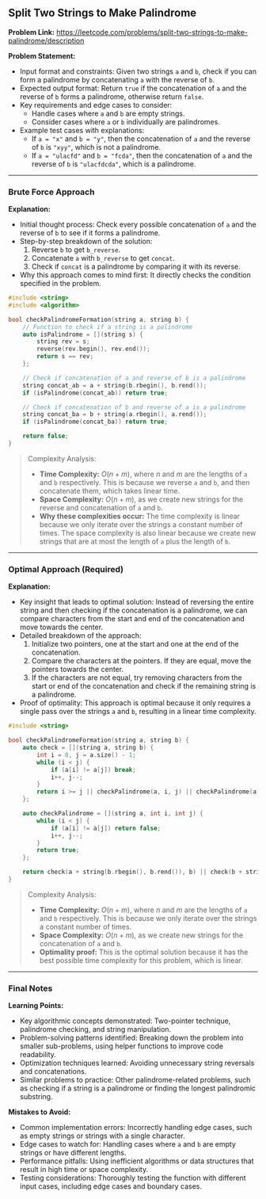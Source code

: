 ## Split Two Strings to Make Palindrome
**Problem Link:** https://leetcode.com/problems/split-two-strings-to-make-palindrome/description

**Problem Statement:**
- Input format and constraints: Given two strings `a` and `b`, check if you can form a palindrome by concatenating `a` with the reverse of `b`.
- Expected output format: Return `true` if the concatenation of `a` and the reverse of `b` forms a palindrome, otherwise return `false`.
- Key requirements and edge cases to consider: 
    - Handle cases where `a` and `b` are empty strings.
    - Consider cases where `a` or `b` individually are palindromes.
- Example test cases with explanations: 
    - If `a = "x"` and `b = "y"`, then the concatenation of `a` and the reverse of `b` is `"xyy"`, which is not a palindrome.
    - If `a = "ulacfd"` and `b = "fcda"`, then the concatenation of `a` and the reverse of `b` is `"ulacfdcda"`, which is a palindrome.

---

### Brute Force Approach

**Explanation:**
- Initial thought process: Check every possible concatenation of `a` and the reverse of `b` to see if it forms a palindrome.
- Step-by-step breakdown of the solution: 
    1. Reverse `b` to get `b_reverse`.
    2. Concatenate `a` with `b_reverse` to get `concat`.
    3. Check if `concat` is a palindrome by comparing it with its reverse.
- Why this approach comes to mind first: It directly checks the condition specified in the problem.

```cpp
#include <string>
#include <algorithm>

bool checkPalindromeFormation(string a, string b) {
    // Function to check if a string is a palindrome
    auto isPalindrome = [](string s) {
        string rev = s;
        reverse(rev.begin(), rev.end());
        return s == rev;
    };

    // Check if concatenation of a and reverse of b is a palindrome
    string concat_ab = a + string(b.rbegin(), b.rend());
    if (isPalindrome(concat_ab)) return true;

    // Check if concatenation of b and reverse of a is a palindrome
    string concat_ba = b + string(a.rbegin(), a.rend());
    if (isPalindrome(concat_ba)) return true;

    return false;
}
```

> Complexity Analysis:
> - **Time Complexity:** $O(n + m)$, where $n$ and $m$ are the lengths of `a` and `b` respectively. This is because we reverse `a` and `b`, and then concatenate them, which takes linear time.
> - **Space Complexity:** $O(n + m)$, as we create new strings for the reverse and concatenation of `a` and `b`.
> - **Why these complexities occur:** The time complexity is linear because we only iterate over the strings a constant number of times. The space complexity is also linear because we create new strings that are at most the length of `a` plus the length of `b`.

---

### Optimal Approach (Required)

**Explanation:**
- Key insight that leads to optimal solution: Instead of reversing the entire string and then checking if the concatenation is a palindrome, we can compare characters from the start and end of the concatenation and move towards the center.
- Detailed breakdown of the approach: 
    1. Initialize two pointers, one at the start and one at the end of the concatenation.
    2. Compare the characters at the pointers. If they are equal, move the pointers towards the center.
    3. If the characters are not equal, try removing characters from the start or end of the concatenation and check if the remaining string is a palindrome.
- Proof of optimality: This approach is optimal because it only requires a single pass over the strings `a` and `b`, resulting in a linear time complexity.

```cpp
#include <string>

bool checkPalindromeFormation(string a, string b) {
    auto check = [](string a, string b) {
        int i = 0, j = a.size() - 1;
        while (i < j) {
            if (a[i] != a[j]) break;
            i++, j--;
        }
        return i >= j || checkPalindrome(a, i, j) || checkPalindrome(a, j, i);
    };

    auto checkPalindrome = [](string a, int i, int j) {
        while (i < j) {
            if (a[i] != a[j]) return false;
            i++, j--;
        }
        return true;
    };

    return check(a + string(b.rbegin(), b.rend()), b) || check(b + string(a.rbegin(), a.rend()), a);
}
```

> Complexity Analysis:
> - **Time Complexity:** $O(n + m)$, where $n$ and $m$ are the lengths of `a` and `b` respectively. This is because we only iterate over the strings a constant number of times.
> - **Space Complexity:** $O(n + m)$, as we create new strings for the concatenation of `a` and `b`.
> - **Optimality proof:** This is the optimal solution because it has the best possible time complexity for this problem, which is linear.

---

### Final Notes

**Learning Points:**
- Key algorithmic concepts demonstrated: Two-pointer technique, palindrome checking, and string manipulation.
- Problem-solving patterns identified: Breaking down the problem into smaller sub-problems, using helper functions to improve code readability.
- Optimization techniques learned: Avoiding unnecessary string reversals and concatenations.
- Similar problems to practice: Other palindrome-related problems, such as checking if a string is a palindrome or finding the longest palindromic substring.

**Mistakes to Avoid:**
- Common implementation errors: Incorrectly handling edge cases, such as empty strings or strings with a single character.
- Edge cases to watch for: Handling cases where `a` and `b` are empty strings or have different lengths.
- Performance pitfalls: Using inefficient algorithms or data structures that result in high time or space complexity.
- Testing considerations: Thoroughly testing the function with different input cases, including edge cases and boundary cases.
